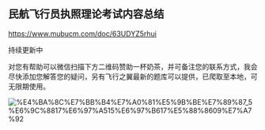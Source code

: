 ## 民航飞行员执照理论考试内容总结

https://www.mubucm.com/doc/63UDYZ5rhui

持续更新中

对您有帮助可以微信扫描下方二维码赞助一杯奶茶，并可备注您的联系方式，我会尽快添加您解答您的疑问，另有飞行之翼最新的题库可以提供，已爬取至本地，可无限期使用。

![%E4%BA%8C%E7%BB%B4%E7%A0%81%E5%9B%BE%E7%89%87_5%E6%9C%8817%E6%97%A515%E6%97%B617%E5%88%8609%E7%A7%92](https://user-images.githubusercontent.com/88902968/168752451-a05ea766-0fad-4cf5-b560-75fe450e29ba.png)

